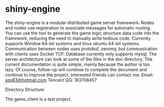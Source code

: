 # shiny-engine
The shiny-engine is a modular distributed game server framework. Nodes and nodes use registration to associate messages for automatic routing. You can use the tool to generate the game logic structure data code into the framework, reducing the need to manually write tedious code.
Currently supports Window 64-bit systems and linux ubuntu 64-bit systems. Communication between nodes uses protobuf, zeromq, but communication with clients uses Socket TCP. Database currently only supports mysql.
The server architecture can look at some of the files in the doc directory. The current documentation is quite simple, mainly because the author is too lazy. Of course, follow-up will continue to complete the document and continue to improve the project.
Interested friends can contact me:
Email: xqx83@hotmail.com Tencent QQ: 183708457

Directory Structure:

The game_client is a test project.

